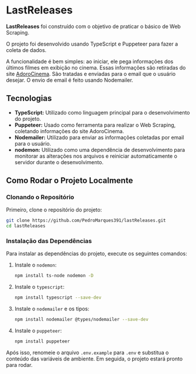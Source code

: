 # LastReleases

**LastReleases** foi construído com o objetivo de praticar o básico de Web Scraping.

O projeto foi desenvolvido usando TypeScript e Puppeteer para fazer a coleta de dados.

A funcionalidade é bem simples: ao iniciar, ele pega informações dos últimos filmes em exibição no cinema. Essas informações são retiradas do site [AdoroCinema](https://www.adorocinema.com/filmes/numero-cinemas/). São tratadas e enviadas para o email que o usuário desejar. O envio de email é feito usando Nodemailer.

## Tecnologias 

- **TypeScript:** Utilizado como linguagem principal para o desenvolvimento do projeto.
- **Puppeteer:** Usado como ferramenta para realizar o Web Scraping, coletando informações do site AdoroCinema.
- **Nodemailer:** Utilizado para enviar as informações coletadas por email para o usuário.
- **nodemon:** Utilizado como uma dependência de desenvolvimento para monitorar as alterações nos arquivos e reiniciar automaticamente o servidor durante o desenvolvimento.

## Como Rodar o Projeto Localmente

### Clonando o Repositório

Primeiro, clone o repositório do projeto:

```bash
git clone https://github.com/PedroMarques391/lastReleases.git
cd lastReleases
```

### Instalação das Dependências

Para instalar as dependências do projeto, execute os seguintes comandos:

1. Instale o `nodemon`:
    ```bash
    npm install ts-node nodemon -D
    ```

2. Instale o `typescript`:
    ```bash
    npm install typescript --save-dev
    ```
3. Instale o `nodemailer` e os tipos:
    ```bash
    npm install nodemailer @types/nodemailer --save-dev
    ```
4. Instale o `puppeteer`:
    ```bash
    npm install puppeteer
    ```

Após isso, renomeie o arquivo `.env.example` para `.env` e substitua o conteúdo das variáveis de ambiente. Em seguida, o projeto estará pronto para rodar.